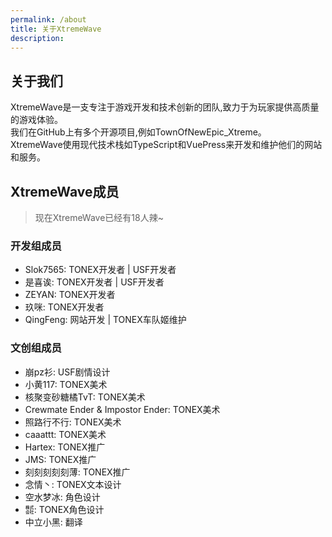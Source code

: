 ```yaml
---
permalink: /about
title: 关于XtremeWave
description: 
---
```

## 关于我们
XtremeWave是一支专注于游戏开发和技术创新的团队,致力于为玩家提供高质量的游戏体验。<br>
我们在GitHub上有多个开源项目,例如TownOfNewEpic_Xtreme。<br>
XtremeWave使用现代技术栈如TypeScript和VuePress来开发和维护他们的网站和服务。
## XtremeWave成员
> 现在XtremeWave已经有18人辣~
### 开发组成员
 - Slok7565: TONEX开发者 | USF开发者
 - 是喜诶: TONEX开发者 | USF开发者
 - ZEYAN: TONEX开发者
 - 玖咪: TONEX开发者
 - QingFeng: 网站开发 | TONEX车队姬维护
### 文创组成员
 - 崩pz衫: USF剧情设计
 - 小黄117: TONEX美术
 - 核聚变砂糖橘TvT: TONEX美术
 - Crewmate Ender &amp; Impostor Ender: TONEX美术
 - 照路行不行: TONEX美术
 - caaattt: TONEX美术
 - Hartex: TONEX推广
 - JMS: TONEX推广
 - 刻刻刻刻刻薄: TONEX推广
 - 念情丶: TONEX文本设计
 - 空水梦冰: 角色设计
 - ㍿: TONEX角色设计
 - 中立小黑: 翻译